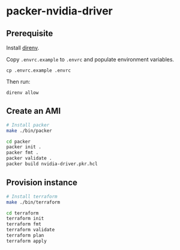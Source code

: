 # packer-nvidia-driver

## Prerequisite

Install [direnv](https://direnv.net/).

Copy `.envrc.example` to `.envrc` and populate environment variables.

```
cp .envrc.example .envrc
```

Then run:

```
direnv allow
```

## Create an AMI

```bash
# Install packer
make ./bin/packer

cd packer
packer init .
packer fmt .
packer validate .
packer build nvidia-driver.pkr.hcl
```

## Provision instance

```bash
# Install terraform
make ./bin/terraform

cd terraform
terraform init
terraform fmt
terraform validate
terraform plan
terraform apply
```
